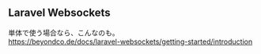 ## Laravel Websockets
単体で使う場合なら、こんなのも。  
https://beyondco.de/docs/laravel-websockets/getting-started/introduction  

